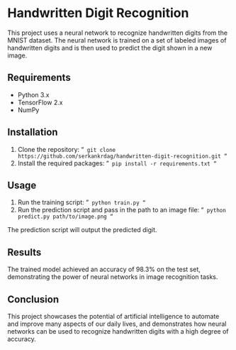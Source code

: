 # Handwritten Digit Recognition 

This project uses a neural network to recognize handwritten digits from the MNIST dataset. The neural network is trained on a set of labeled images of handwritten digits and is then used to predict the digit shown in a new image.

## Requirements

- Python 3.x
- TensorFlow 2.x
- NumPy

## Installation

1. Clone the repository:
“`
git clone https://github.com/serkankrdag/handwritten-digit-recognition.git
“`
2. Install the required packages:
“`
pip install -r requirements.txt
“`

## Usage

1. Run the training script:
“`
python train.py
“`
2. Run the prediction script and pass in the path to an image file:
“`
python predict.py path/to/image.png
“`

The prediction script will output the predicted digit.

## Results

The trained model achieved an accuracy of 98.3% on the test set, demonstrating the power of neural networks in image recognition tasks.

## Conclusion

This project showcases the potential of artificial intelligence to automate and improve many aspects of our daily lives, and demonstrates how neural networks can be used to recognize handwritten digits with a high degree of accuracy. 

 
